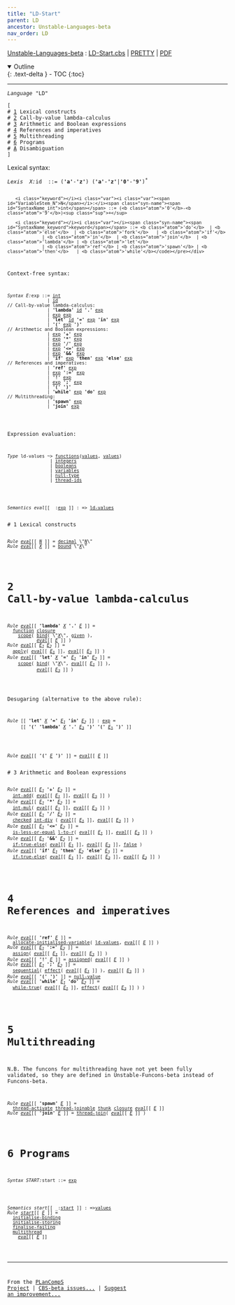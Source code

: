 ```yaml
---
title: "LD-Start"
parent: LD
ancestor: Unstable-Languages-beta
nav_order: LD
---
```


[Unstable-Languages-beta] : [LD-Start.cbs] \| [PRETTY] \| [PDF]

<details open markdown="block">
  <summary>
    Outline
  </summary>
  {: .text-delta }
- TOC
{:toc}
</details>

----
<div class="highlighter-rouge"><pre class="highlight"><code><i class="keyword">Language</i> <span id="Language_LD">"LD"</span></code></pre></div>
<div class="highlighter-rouge"><pre class="highlight"><code>[
# <a href="SectionNumber_1">1</a> Lexical constructs
# <a href="SectionNumber_2">2</a> Call-by-value lambda-calculus
# <a href="SectionNumber_3">3</a> Arithmetic and Boolean expressions
# <a href="SectionNumber_4">4</a> References and imperatives
# <a href="SectionNumber_5">5</a> Multithreading
# <a href="SectionNumber_6">6</a> Programs
# <a href="../LD-Disambiguation/index.html#SectionNumber_A">A</a> Disambiguation
]</code></pre></div>


 
  Lexical syntax: 


<div class="highlighter-rouge"><pre class="highlight"><code><i class="keyword">Lexis</i>  <i class="keyword"></i><i class="var"><i class="var"><span id="VariableStem_X">X</span></i>:</i><span class="syn-name"><span id="SyntaxName_id">id</span></span>  ::= (<b class="atom">'a'</b>-<b class="atom">'z'</b>) (<b class="atom">'a'</b>-<b class="atom">'z'</b>|<b class="atom">'0'</b>-<b class="atom">'9'</b>)<sup class="sup">*</sup>
     
       <i class="keyword"></i><i class="var"><i class="var"><span id="VariableStem_N">N</span></i>:</i><span class="syn-name"><span id="SyntaxName_int">int</span></span> ::= (<b class="atom">'0'</b>-<b class="atom">'9'</b>)<sup class="sup">+</sup>
       
       <i class="keyword"></i><i class="var"></i><span class="syn-name"><span id="SyntaxName_keyword">keyword</span></span> ::= <b class="atom">'do'</b>  | <b class="atom">'else'</b>  | <b class="atom">'fork'</b>   | <b class="atom">'if'</b>
                 | <b class="atom">'in'</b>  | <b class="atom">'join'</b>  | <b class="atom">'lambda'</b> | <b class="atom">'let'</b>
                 | <b class="atom">'ref'</b> | <b class="atom">'spawn'</b> | <b class="atom">'then'</b>   | <b class="atom">'while'</b></code></pre></div>



  Context-free syntax:


<div class="highlighter-rouge"><pre class="highlight"><code><i class="keyword">Syntax</i> <i class="keyword"></i><i class="var"><i class="var"><span id="VariableStem_E">E</span></i>:</i><span class="syn-name"><span id="SyntaxName_exp">exp</span></span> ::= <span class="syn-name"><a href="#SyntaxName_int">int</a></span>
               | <span class="syn-name"><a href="#SyntaxName_id">id</a></span>
// Call-by-value lambda-calculus:
               | <b class="atom">'lambda'</b> <span class="syn-name"><a href="#SyntaxName_id">id</a></span> <b class="atom">'.'</b> <span class="syn-name"><a href="#SyntaxName_exp">exp</a></span>
               | <span class="syn-name"><a href="#SyntaxName_exp">exp</a></span> <span class="syn-name"><a href="#SyntaxName_exp">exp</a></span>
               | <b class="atom">'let'</b> <span class="syn-name"><a href="#SyntaxName_id">id</a></span> <b class="atom">'='</b> <span class="syn-name"><a href="#SyntaxName_exp">exp</a></span> <b class="atom">'in'</b> <span class="syn-name"><a href="#SyntaxName_exp">exp</a></span>
               | <b class="atom">'('</b> <span class="syn-name"><a href="#SyntaxName_exp">exp</a></span> <b class="atom">')'</b>
// Arithmetic and Boolean expressions:
               | <span class="syn-name"><a href="#SyntaxName_exp">exp</a></span> <b class="atom">'+'</b> <span class="syn-name"><a href="#SyntaxName_exp">exp</a></span>
               | <span class="syn-name"><a href="#SyntaxName_exp">exp</a></span> <b class="atom">'*'</b> <span class="syn-name"><a href="#SyntaxName_exp">exp</a></span>
               | <span class="syn-name"><a href="#SyntaxName_exp">exp</a></span> <b class="atom">'/'</b> <span class="syn-name"><a href="#SyntaxName_exp">exp</a></span>
               | <span class="syn-name"><a href="#SyntaxName_exp">exp</a></span> <b class="atom">'<='</b> <span class="syn-name"><a href="#SyntaxName_exp">exp</a></span>
               | <span class="syn-name"><a href="#SyntaxName_exp">exp</a></span> <b class="atom">'&&'</b> <span class="syn-name"><a href="#SyntaxName_exp">exp</a></span>
               | <b class="atom">'if'</b> <span class="syn-name"><a href="#SyntaxName_exp">exp</a></span> <b class="atom">'then'</b> <span class="syn-name"><a href="#SyntaxName_exp">exp</a></span> <b class="atom">'else'</b> <span class="syn-name"><a href="#SyntaxName_exp">exp</a></span>
// References and imperatives:
               | <b class="atom">'ref'</b> <span class="syn-name"><a href="#SyntaxName_exp">exp</a></span>
               | <span class="syn-name"><a href="#SyntaxName_exp">exp</a></span> <b class="atom">':='</b> <span class="syn-name"><a href="#SyntaxName_exp">exp</a></span>
               | <b class="atom">'!'</b> <span class="syn-name"><a href="#SyntaxName_exp">exp</a></span>
               | <span class="syn-name"><a href="#SyntaxName_exp">exp</a></span> <b class="atom">';'</b> <span class="syn-name"><a href="#SyntaxName_exp">exp</a></span>
               | <b class="atom">'('</b> <b class="atom">')'</b>
               | <b class="atom">'while'</b> <span class="syn-name"><a href="#SyntaxName_exp">exp</a></span> <b class="atom">'do'</b> <span class="syn-name"><a href="#SyntaxName_exp">exp</a></span>
// Multithreading:
               | <b class="atom">'spawn'</b> <span class="syn-name"><a href="#SyntaxName_exp">exp</a></span>
               | <b class="atom">'join'</b> <span class="syn-name"><a href="#SyntaxName_exp">exp</a></span></code></pre></div>




  Expression evaluation:


<div class="highlighter-rouge"><pre class="highlight"><code><i class="keyword">Type</i> <span class="name"><span id="Name_ld-values">ld-values</span></span> ~> <span class="name"><a href="../../../../../Funcons-beta/Values/Abstraction/Functions/index.html#Name_functions">functions</a></span>(<span class="name"><a href="../../../../../Funcons-beta/Values/Value-Types/index.html#Name_values">values</a></span>, <span class="name"><a href="../../../../../Funcons-beta/Values/Value-Types/index.html#Name_values">values</a></span>)
                | <span class="name"><a href="../../../../../Funcons-beta/Values/Primitive/Integers/index.html#Name_integers">integers</a></span>
                | <span class="name"><a href="../../../../../Funcons-beta/Values/Primitive/Booleans/index.html#Name_booleans">booleans</a></span>
                | <span class="name"><a href="../../../../../Funcons-beta/Computations/Normal/Storing/index.html#Name_variables">variables</a></span>
                | <span class="name"><a href="../../../../../Funcons-beta/Values/Primitive/Null/index.html#Name_null-type">null-type</a></span>
                | <span class="name"><a href="../../../../../Unstable-Funcons-beta/Computations/Threads/Multithreading/index.html#Name_thread-ids">thread-ids</a></span></code></pre></div>


<div class="highlighter-rouge"><pre class="highlight"><code><i class="keyword">Semantics</i> <i class="sem-name"><span id="SemanticsName_eval">eval</span></i>[[ _:<span class="syn-name"><a href="#SyntaxName_exp">exp</a></span> ]] : => <span class="name"><a href="#Name_ld-values">ld-values</a></span></code></pre></div>
# <span id="SectionNumber_1">1</span> Lexical constructs


<div class="highlighter-rouge"><pre class="highlight"><code><i class="keyword">Rule</i> <i class="sem-name"><a href="#SemanticsName_eval">eval</a></i>[[ <span id="Variable411_N"><i class="var"><a href="#VariableStem_N">N</a></i></span> ]] = <span class="name"><a href="../../../../../Funcons-beta/Values/Primitive/Integers/index.html#Name_decimal">decimal</a></span> \"<a href="#Variable411_N"><i class="var">N</i></a>\"
<i class="keyword">Rule</i> <i class="sem-name"><a href="#SemanticsName_eval">eval</a></i>[[ <span id="Variable436_X"><i class="var"><a href="#VariableStem_X">X</a></i></span> ]] = <span class="name"><a href="../../../../../Funcons-beta/Computations/Normal/Binding/index.html#Name_bound">bound</a></span> \"<a href="#Variable436_X"><i class="var">X</i></a>\"</code></pre></div>



# <span id="SectionNumber_2">2</span> Call-by-value lambda-calculus


<div class="highlighter-rouge"><pre class="highlight"><code><i class="keyword">Rule</i> <i class="sem-name"><a href="#SemanticsName_eval">eval</a></i>[[ <b class="atom">'lambda'</b> <span id="Variable474_X"><i class="var"><a href="#VariableStem_X">X</a></i></span> <b class="atom">'.'</b> <span id="Variable481_E"><i class="var"><a href="#VariableStem_E">E</a></i></span> ]] =
  <span class="name"><a href="../../../../../Funcons-beta/Values/Abstraction/Functions/index.html#Name_function">function</a></span> <span class="name"><a href="../../../../../Funcons-beta/Values/Abstraction/Generic/index.html#Name_closure">closure</a></span>
    <span class="name"><a href="../../../../../Funcons-beta/Computations/Normal/Binding/index.html#Name_scope">scope</a></span>( <span class="name"><a href="../../../../../Funcons-beta/Computations/Normal/Binding/index.html#Name_bind">bind</a></span>( \"<a href="#Variable474_X"><i class="var">X</i></a>\", <span class="name"><a href="../../../../../Funcons-beta/Computations/Normal/Giving/index.html#Name_given">given</a></span> ), 
           <i class="sem-name"><a href="#SemanticsName_eval">eval</a></i>[[ <a href="#Variable481_E"><i class="var">E</i></a> ]] )
<i class="keyword">Rule</i> <i class="sem-name"><a href="#SemanticsName_eval">eval</a></i>[[ <span id="Variable542_E1"><i class="var"><a href="#VariableStem_E">E</a><sub class="sub">1</sub></i></span> <span id="Variable548_E2"><i class="var"><a href="#VariableStem_E">E</a><sub class="sub">2</sub></i></span> ]] =
  <span class="name"><a href="../../../../../Funcons-beta/Values/Abstraction/Functions/index.html#Name_apply">apply</a></span>( <i class="sem-name"><a href="#SemanticsName_eval">eval</a></i>[[ <a href="#Variable542_E1"><i class="var">E<sub class="sub">1</sub></i></a> ]], <i class="sem-name"><a href="#SemanticsName_eval">eval</a></i>[[ <a href="#Variable548_E2"><i class="var">E<sub class="sub">2</sub></i></a> ]] )
<i class="keyword">Rule</i> <i class="sem-name"><a href="#SemanticsName_eval">eval</a></i>[[ <b class="atom">'let'</b> <span id="Variable602_X"><i class="var"><a href="#VariableStem_X">X</a></i></span> <b class="atom">'='</b> <span id="Variable610_E1"><i class="var"><a href="#VariableStem_E">E</a><sub class="sub">1</sub></i></span> <b class="atom">'in'</b> <span id="Variable618_E2"><i class="var"><a href="#VariableStem_E">E</a><sub class="sub">2</sub></i></span> ]] =
    <span class="name"><a href="../../../../../Funcons-beta/Computations/Normal/Binding/index.html#Name_scope">scope</a></span>( <span class="name"><a href="../../../../../Funcons-beta/Computations/Normal/Binding/index.html#Name_bind">bind</a></span>( \"<a href="#Variable602_X"><i class="var">X</i></a>\", <i class="sem-name"><a href="#SemanticsName_eval">eval</a></i>[[ <a href="#Variable610_E1"><i class="var">E<sub class="sub">1</sub></i></a> ]] ), 
           <i class="sem-name"><a href="#SemanticsName_eval">eval</a></i>[[ <a href="#Variable618_E2"><i class="var">E<sub class="sub">2</sub></i></a> ]] )</code></pre></div>


Desugaring (alternative to the above rule):

<div class="highlighter-rouge"><pre class="highlight"><code><i class="keyword">Rule</i> [[ <b class="atom">'let'</b> <span id="Variable691_X"><i class="var"><a href="#VariableStem_X">X</a></i></span> <b class="atom">'='</b> <span id="Variable699_E1"><i class="var"><a href="#VariableStem_E">E</a><sub class="sub">1</sub></i></span> <b class="atom">'in'</b> <span id="Variable707_E2"><i class="var"><a href="#VariableStem_E">E</a><sub class="sub">2</sub></i></span> ]] : <span class="syn-name"><a href="#SyntaxName_exp">exp</a></span> =
     [[ <b class="atom">'('</b> <b class="atom">'lambda'</b> <a href="#Variable691_X"><i class="var">X</i></a> <b class="atom">'.'</b> <a href="#Variable707_E2"><i class="var">E<sub class="sub">2</sub></i></a> <b class="atom">')'</b> <b class="atom">'('</b> <a href="#Variable699_E1"><i class="var">E<sub class="sub">1</sub></i></a> <b class="atom">')'</b> ]]</code></pre></div>




<div class="highlighter-rouge"><pre class="highlight"><code><i class="keyword">Rule</i> <i class="sem-name"><a href="#SemanticsName_eval">eval</a></i>[[ <b class="atom">'('</b> <span id="Variable778_E"><i class="var"><a href="#VariableStem_E">E</a></i></span> <b class="atom">')'</b> ]] = <i class="sem-name"><a href="#SemanticsName_eval">eval</a></i>[[ <a href="#Variable778_E"><i class="var">E</i></a> ]]</code></pre></div>
# <span id="SectionNumber_3">3</span> Arithmetic and Boolean expressions


<div class="highlighter-rouge"><pre class="highlight"><code><i class="keyword">Rule</i> <i class="sem-name"><a href="#SemanticsName_eval">eval</a></i>[[ <span id="Variable826_E1"><i class="var"><a href="#VariableStem_E">E</a><sub class="sub">1</sub></i></span> <b class="atom">'+'</b> <span id="Variable834_E2"><i class="var"><a href="#VariableStem_E">E</a><sub class="sub">2</sub></i></span> ]] =
  <span class="name"><a href="../../../../../Funcons-beta/Values/Primitive/Integers/index.html#Name_int-add">int-add</a></span>( <i class="sem-name"><a href="#SemanticsName_eval">eval</a></i>[[ <a href="#Variable826_E1"><i class="var">E<sub class="sub">1</sub></i></a> ]], <i class="sem-name"><a href="#SemanticsName_eval">eval</a></i>[[ <a href="#Variable834_E2"><i class="var">E<sub class="sub">2</sub></i></a> ]] )
<i class="keyword">Rule</i> <i class="sem-name"><a href="#SemanticsName_eval">eval</a></i>[[ <span id="Variable888_E1"><i class="var"><a href="#VariableStem_E">E</a><sub class="sub">1</sub></i></span> <b class="atom">'*'</b> <span id="Variable896_E2"><i class="var"><a href="#VariableStem_E">E</a><sub class="sub">2</sub></i></span> ]] =
  <span class="name"><a href="../../../../../Funcons-beta/Values/Primitive/Integers/index.html#Name_int-mul">int-mul</a></span>( <i class="sem-name"><a href="#SemanticsName_eval">eval</a></i>[[ <a href="#Variable888_E1"><i class="var">E<sub class="sub">1</sub></i></a> ]], <i class="sem-name"><a href="#SemanticsName_eval">eval</a></i>[[ <a href="#Variable896_E2"><i class="var">E<sub class="sub">2</sub></i></a> ]] )
<i class="keyword">Rule</i> <i class="sem-name"><a href="#SemanticsName_eval">eval</a></i>[[ <span id="Variable950_E1"><i class="var"><a href="#VariableStem_E">E</a><sub class="sub">1</sub></i></span> <b class="atom">'/'</b> <span id="Variable958_E2"><i class="var"><a href="#VariableStem_E">E</a><sub class="sub">2</sub></i></span> ]] =
  <span class="name"><a href="../../../../../Funcons-beta/Computations/Abnormal/Failing/index.html#Name_checked">checked</a></span> <span class="name"><a href="../../../../../Funcons-beta/Values/Primitive/Integers/index.html#Name_int-div">int-div</a></span> ( <i class="sem-name"><a href="#SemanticsName_eval">eval</a></i>[[ <a href="#Variable950_E1"><i class="var">E<sub class="sub">1</sub></i></a> ]], <i class="sem-name"><a href="#SemanticsName_eval">eval</a></i>[[ <a href="#Variable958_E2"><i class="var">E<sub class="sub">2</sub></i></a> ]] )
<i class="keyword">Rule</i> <i class="sem-name"><a href="#SemanticsName_eval">eval</a></i>[[ <span id="Variable1014_E1"><i class="var"><a href="#VariableStem_E">E</a><sub class="sub">1</sub></i></span> <b class="atom">'<='</b> <span id="Variable1022_E2"><i class="var"><a href="#VariableStem_E">E</a><sub class="sub">2</sub></i></span> ]] =
  <span class="name"><a href="../../../../../Funcons-beta/Values/Primitive/Integers/index.html#Name_is-less-or-equal">is-less-or-equal</a></span> <span class="name"><a href="../../../../../Funcons-beta/Computations/Normal/Flowing/index.html#Name_l-to-r">l-to-r</a></span>( <i class="sem-name"><a href="#SemanticsName_eval">eval</a></i>[[ <a href="#Variable1014_E1"><i class="var">E<sub class="sub">1</sub></i></a> ]], <i class="sem-name"><a href="#SemanticsName_eval">eval</a></i>[[ <a href="#Variable1022_E2"><i class="var">E<sub class="sub">2</sub></i></a> ]] )
<i class="keyword">Rule</i> <i class="sem-name"><a href="#SemanticsName_eval">eval</a></i>[[ <span id="Variable1078_E1"><i class="var"><a href="#VariableStem_E">E</a><sub class="sub">1</sub></i></span> <b class="atom">'&&'</b> <span id="Variable1086_E2"><i class="var"><a href="#VariableStem_E">E</a><sub class="sub">2</sub></i></span> ]] =
  <span class="name"><a href="../../../../../Funcons-beta/Computations/Normal/Flowing/index.html#Name_if-true-else">if-true-else</a></span>( <i class="sem-name"><a href="#SemanticsName_eval">eval</a></i>[[ <a href="#Variable1078_E1"><i class="var">E<sub class="sub">1</sub></i></a> ]], <i class="sem-name"><a href="#SemanticsName_eval">eval</a></i>[[ <a href="#Variable1086_E2"><i class="var">E<sub class="sub">2</sub></i></a> ]], <span class="name"><a href="../../../../../Funcons-beta/Values/Primitive/Booleans/index.html#Name_false">false</a></span> )
<i class="keyword">Rule</i> <i class="sem-name"><a href="#SemanticsName_eval">eval</a></i>[[ <b class="atom">'if'</b> <span id="Variable1145_E1"><i class="var"><a href="#VariableStem_E">E</a><sub class="sub">1</sub></i></span> <b class="atom">'then'</b> <span id="Variable1153_E2"><i class="var"><a href="#VariableStem_E">E</a><sub class="sub">2</sub></i></span> <b class="atom">'else'</b> <span id="Variable1161_E3"><i class="var"><a href="#VariableStem_E">E</a><sub class="sub">3</sub></i></span> ]] =
  <span class="name"><a href="../../../../../Funcons-beta/Computations/Normal/Flowing/index.html#Name_if-true-else">if-true-else</a></span>( <i class="sem-name"><a href="#SemanticsName_eval">eval</a></i>[[ <a href="#Variable1145_E1"><i class="var">E<sub class="sub">1</sub></i></a> ]], <i class="sem-name"><a href="#SemanticsName_eval">eval</a></i>[[ <a href="#Variable1153_E2"><i class="var">E<sub class="sub">2</sub></i></a> ]], <i class="sem-name"><a href="#SemanticsName_eval">eval</a></i>[[ <a href="#Variable1161_E3"><i class="var">E<sub class="sub">3</sub></i></a> ]] )</code></pre></div>



# <span id="SectionNumber_4">4</span> References and imperatives


<div class="highlighter-rouge"><pre class="highlight"><code><i class="keyword">Rule</i> <i class="sem-name"><a href="#SemanticsName_eval">eval</a></i>[[ <b class="atom">'ref'</b> <span id="Variable1248_E"><i class="var"><a href="#VariableStem_E">E</a></i></span> ]] =
  <span class="name"><a href="../../../../../Funcons-beta/Computations/Normal/Storing/index.html#Name_allocate-initialised-variable">allocate-initialised-variable</a></span>( <span class="name"><a href="#Name_ld-values">ld-values</a></span>, <i class="sem-name"><a href="#SemanticsName_eval">eval</a></i>[[ <a href="#Variable1248_E"><i class="var">E</i></a> ]] )
<i class="keyword">Rule</i> <i class="sem-name"><a href="#SemanticsName_eval">eval</a></i>[[ <span id="Variable1289_E1"><i class="var"><a href="#VariableStem_E">E</a><sub class="sub">1</sub></i></span> <b class="atom">':='</b> <span id="Variable1297_E2"><i class="var"><a href="#VariableStem_E">E</a><sub class="sub">2</sub></i></span> ]] =
  <span class="name"><a href="../../../../../Funcons-beta/Computations/Normal/Storing/index.html#Name_assign">assign</a></span>( <i class="sem-name"><a href="#SemanticsName_eval">eval</a></i>[[ <a href="#Variable1289_E1"><i class="var">E<sub class="sub">1</sub></i></a> ]], <i class="sem-name"><a href="#SemanticsName_eval">eval</a></i>[[ <a href="#Variable1297_E2"><i class="var">E<sub class="sub">2</sub></i></a> ]] )
<i class="keyword">Rule</i> <i class="sem-name"><a href="#SemanticsName_eval">eval</a></i>[[ <b class="atom">'!'</b> <span id="Variable1352_E"><i class="var"><a href="#VariableStem_E">E</a></i></span> ]] = <span class="name"><a href="../../../../../Funcons-beta/Computations/Normal/Storing/index.html#Name_assigned">assigned</a></span>( <i class="sem-name"><a href="#SemanticsName_eval">eval</a></i>[[ <a href="#Variable1352_E"><i class="var">E</i></a> ]] )
<i class="keyword">Rule</i> <i class="sem-name"><a href="#SemanticsName_eval">eval</a></i>[[ <span id="Variable1390_E1"><i class="var"><a href="#VariableStem_E">E</a><sub class="sub">1</sub></i></span> <b class="atom">';'</b> <span id="Variable1398_E2"><i class="var"><a href="#VariableStem_E">E</a><sub class="sub">2</sub></i></span> ]] =
  <span class="name"><a href="../../../../../Funcons-beta/Computations/Normal/Flowing/index.html#Name_sequential">sequential</a></span>( <span class="name"><a href="../../../../../Funcons-beta/Computations/Normal/Flowing/index.html#Name_effect">effect</a></span>( <i class="sem-name"><a href="#SemanticsName_eval">eval</a></i>[[ <a href="#Variable1390_E1"><i class="var">E<sub class="sub">1</sub></i></a> ]] ), <i class="sem-name"><a href="#SemanticsName_eval">eval</a></i>[[ <a href="#Variable1398_E2"><i class="var">E<sub class="sub">2</sub></i></a> ]] )
<i class="keyword">Rule</i> <i class="sem-name"><a href="#SemanticsName_eval">eval</a></i>[[ <b class="atom">'('</b> <b class="atom">')'</b> ]] = <span class="name"><a href="../../../../../Funcons-beta/Values/Primitive/Null/index.html#Name_null-value">null-value</a></span>
<i class="keyword">Rule</i> <i class="sem-name"><a href="#SemanticsName_eval">eval</a></i>[[ <b class="atom">'while'</b> <span id="Variable1480_E1"><i class="var"><a href="#VariableStem_E">E</a><sub class="sub">1</sub></i></span> <b class="atom">'do'</b> <span id="Variable1488_E2"><i class="var"><a href="#VariableStem_E">E</a><sub class="sub">2</sub></i></span> ]] =
  <span class="name"><a href="../../../../../Funcons-beta/Computations/Normal/Flowing/index.html#Name_while-true">while-true</a></span>( <i class="sem-name"><a href="#SemanticsName_eval">eval</a></i>[[ <a href="#Variable1480_E1"><i class="var">E<sub class="sub">1</sub></i></a> ]], <span class="name"><a href="../../../../../Funcons-beta/Computations/Normal/Flowing/index.html#Name_effect">effect</a></span>( <i class="sem-name"><a href="#SemanticsName_eval">eval</a></i>[[ <a href="#Variable1488_E2"><i class="var">E<sub class="sub">2</sub></i></a> ]] ) )</code></pre></div>



# <span id="SectionNumber_5">5</span> Multithreading


N.B. The funcons for multithreading have not yet been fully validated,
so they are defined in Unstable-Funcons-beta instead of Funcons-beta.

<div class="highlighter-rouge"><pre class="highlight"><code><i class="keyword">Rule</i> <i class="sem-name"><a href="#SemanticsName_eval">eval</a></i>[[ <b class="atom">'spawn'</b> <span id="Variable1572_E"><i class="var"><a href="#VariableStem_E">E</a></i></span> ]] =
  <span class="name"><a href="../../../../../Unstable-Funcons-beta/Computations/Threads/Multithreading/index.html#Name_thread-activate">thread-activate</a></span> <span class="name"><a href="../../../../../Unstable-Funcons-beta/Computations/Threads/Multithreading/index.html#Name_thread-joinable">thread-joinable</a></span> <span class="name"><a href="../../../../../Funcons-beta/Values/Abstraction/Thunks/index.html#Name_thunk">thunk</a></span> <span class="name"><a href="../../../../../Funcons-beta/Values/Abstraction/Generic/index.html#Name_closure">closure</a></span> <i class="sem-name"><a href="#SemanticsName_eval">eval</a></i>[[ <a href="#Variable1572_E"><i class="var">E</i></a> ]]
<i class="keyword">Rule</i> <i class="sem-name"><a href="#SemanticsName_eval">eval</a></i>[[ <b class="atom">'join'</b> <span id="Variable1612_E"><i class="var"><a href="#VariableStem_E">E</a></i></span> ]] = <span class="name"><a href="../../../../../Unstable-Funcons-beta/Computations/Threads/Multithreading/index.html#Name_thread-join">thread-join</a></span>( <i class="sem-name"><a href="#SemanticsName_eval">eval</a></i>[[ <a href="#Variable1612_E"><i class="var">E</i></a> ]] )</code></pre></div>



# <span id="SectionNumber_6">6</span> Programs

<div class="highlighter-rouge"><pre class="highlight"><code><i class="keyword">Syntax</i> <i class="keyword"></i><i class="var"><i class="var"><span id="VariableStem_START">START</span></i>:</i><span class="syn-name"><span id="SyntaxName_start">start</span></span> ::= <span class="syn-name"><a href="#SyntaxName_exp">exp</a></span></code></pre></div>

<div class="highlighter-rouge"><pre class="highlight"><code><i class="keyword">Semantics</i> <i class="sem-name"><span id="SemanticsName_start">start</span></i>[[ _:<span class="syn-name"><a href="#SyntaxName_start">start</a></span> ]] : =><span class="name"><a href="../../../../../Funcons-beta/Values/Value-Types/index.html#Name_values">values</a></span>
<i class="keyword">Rule</i> <i class="sem-name"><a href="#SemanticsName_start">start</a></i>[[ <span id="Variable1692_E"><i class="var"><a href="#VariableStem_E">E</a></i></span> ]] =
  <span class="name"><a href="../../../../../Funcons-beta/Computations/Normal/Binding/index.html#Name_initialise-binding">initialise-binding</a></span> 
  <span class="name"><a href="../../../../../Funcons-beta/Computations/Normal/Storing/index.html#Name_initialise-storing">initialise-storing</a></span>
  <span class="name"><a href="../../../../../Funcons-beta/Computations/Abnormal/Failing/index.html#Name_finalise-failing">finalise-failing</a></span>
  <span class="name"><a href="../../../../../Unstable-Funcons-beta/Computations/Threads/Multithreading/index.html#Name_multithread">multithread</a></span>
    <i class="sem-name"><a href="#SemanticsName_eval">eval</a></i>[[ <a href="#Variable1692_E"><i class="var">E</i></a> ]]</code></pre></div>


[Funcons-beta]: /CBS-beta/docs/Funcons-beta
  "FUNCONS-BETA"
[Unstable-Funcons-beta]: /CBS-beta/docs/Unstable-Funcons-beta
  "UNSTABLE-FUNCONS-BETA"
[Languages-beta]: /CBS-beta/docs/Languages-beta
  "LANGUAGES-BETA"
[Unstable-Languages-beta]: /CBS-beta/docs/Unstable-Languages-beta
  "UNSTABLE-LANGUAGES-BETA"
[CBS-beta]: /CBS-beta
  "CBS-BETA"
[LD-Start.cbs]: https://github.com/plancomps/CBS-beta/blob/master/Unstable-Languages-beta/LangDev-2019/LD-cbs/LD/LD-Start/LD-Start.cbs
  "CBS SOURCE FILE ON GITHUB"
[PLAIN]: /CBS-beta/docs/Unstable-Languages-beta/LangDev-2019/LD-cbs/LD/LD-Start
  "CBS SOURCE WEB PAGE"
[PRETTY]: /CBS-beta/math/Unstable-Languages-beta/LangDev-2019/LD-cbs/LD/LD-Start
  "CBS-KATEX WEB PAGE"
[PDF]: /CBS-beta/math/Unstable-Languages-beta/LangDev-2019/LD-cbs/LD/LD-Start/LD-Start.pdf
  "CBS-LATEX PDF FILE"
[PLanCompS Project]: https://plancomps.github.io
  "PROGRAMMING LANGUAGE COMPONENTS AND SPECIFICATIONS PROJECT HOME PAGE"

____

From the [PLanCompS Project] | [CBS-beta issues...] | [Suggest an improvement...]

[CBS-beta issues...]: https://github.com/plancomps/CBS-beta/issues
   "CBS-BETA ISSUE REPORTS ON GITHUB"
 [Suggest an improvement...]: mailto:plancomps@gmail.com?Subject=CBS-beta%20-%20comment&Body=Re%3A%20CBS-beta%20specification%20at%20LD/LD-Start/LD-Start.cbs%0A%0AComment/Query/Issue/Suggestion%3A%0A%0A%0ASignature%3A%0A
   "GENERATE AN EMAIL TEMPLATE"
